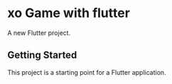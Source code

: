 # xo Game with flutter

A new Flutter project.

## Getting Started

This project is a starting point for a Flutter application.

 

 
